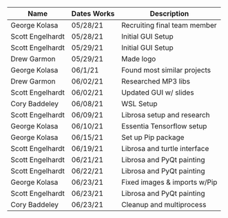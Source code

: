 |    Name          | Dates Works  |     Description               |
| ---------------  | -----------  | ---------------------------   |
| George Kolasa    | 05/28/21     | Recruiting final team member  |
| Scott Engelhardt | 05/28/21     | Initial GUI Setup             |
| Scott Engelhardt | 05/29/21     | Initial GUI Setup             |
| Drew Garmon      | 05/29/21     | Made logo                     |
| George Kolasa    | 06/1/21      | Found most similar projects   |
| Drew Garmon      | 06/02/21     | Researched MP3 libs           |
| Scott Engelhardt | 06/02/21     | Updated GUI w/ slides         |
| Cory Baddeley    | 06/08/21     | WSL Setup                     |
| Scott Engelhardt | 06/09/21     | Librosa setup and research    |
| George Kolasa    | 06/10/21     | Essentia Tensorflow setup     |
| George Kolasa    | 06/15/21     | Set up Pip package            |
| Scott Engelhardt | 06/19/21     | Librosa and turtle interface  |
| Scott Engelhardt | 06/21/21     | Librosa and PyQt painting     |
| Scott Engelhardt | 06/22/21     | Librosa and PyQt painting     |
| George Kolasa    | 06/23/21     | Fixed images & imports w/Pip  |
| Scott Engelhardt | 06/23/21     | Librosa and PyQt painting     |
| Cory Baddeley    | 06/23/21     | Cleanup and multiprocess      |
